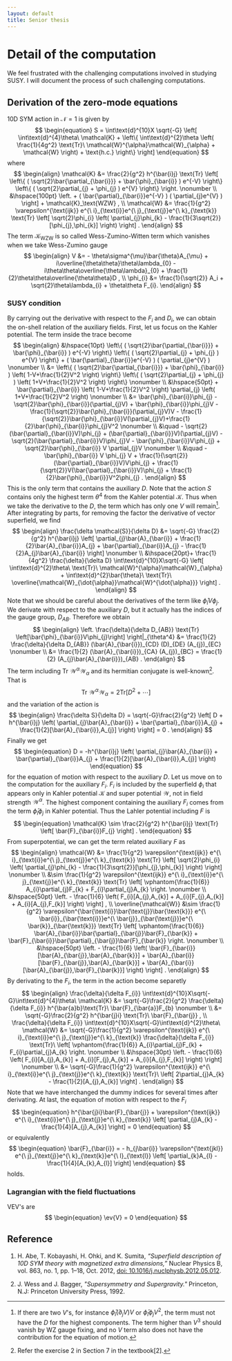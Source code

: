 ```yaml
---
layout: default
title: Senior thesis
---
```


# Detail of the computation

We feel frustrated with the challenging computations involved in studying SUSY. I will document the process of such challenging computations.

## Derivation of the  zero-mode equations

10D SYM action in $\mathcal{N}=1$ is given by
$$
    \begin{equation}
        S
        =
        \int\text{d}^{10}X
        \sqrt{-G}
        \left[
            \int\text{d}^{4}\theta\ 
            \mathcal{K}
            +
            \left\{
                \int\text{d}^{2}\theta
                \left(
                    \frac{1}{4g^2}
                    \text{Tr}\ \mathcal{W}^{\alpha}\mathcal{W}_{\alpha}
                    +
                    \mathcal{W}
                \right)
                +
                \text{h.c.}
            \right\}
        \right]
    \end{equation}
$$
where
$$
    \begin{align}
        \mathcal{K}
        &=
        \frac{2}{g^2}
        h^{\bar{i}j}
        \text{Tr}
        \left[
            \left\{
            (
                \sqrt{2}\bar{\partial_{\bar{i}}}
                +
                \bar{\phi}_{\bar{i}}
            )
            e^{-V}
            \right\}
            \left\{
            (
                \sqrt{2}\partial_{j}
                +
                \phi_{j}
            )
            e^{V}
            \right\}
        \right.
        \nonumber
        \\
        &\hspace{100pt}
        \left.
            +
            (
                \bar{\partial}_{\bar{i}}e^{-V}
            )
            (
                \partial_{j}e^{V}
            )
        \right]
        +
        \mathcal{K}_\text{WZW}
        ,
        \\
        \mathcal{W}
        &=
        \frac{1}{g^2}
        \varepsilon^{\text{ijk}}
        e^{\ i}_{\text{i}}e^{\ j}_{\text{j}}e^{\ k}_{\text{k}}
        \text{Tr}
        \left[
            \sqrt{2}\phi_{i}
            \left(
                \partial_{j}\phi_{k}
                -
                \frac{1}{3\sqrt{2}}[\phi_{j},\phi_{k}]
            \right)
        \right]
        .
    \end{align}
$$
The term $\mathcal{K}_\text{WZW}$ is so called Wess-Zumino-Witten term which vanishes when we take Wess-Zumino gauge
$$
    \begin{align}
        V
        &=
        -
        \theta\sigma^{\mu}\bar{\theta}A_{\mu}
        +
        i\overline{\theta\theta}\theta\lambda_{0}
        -
        i\theta\theta\overline{\theta\lambda}_{0}
        +
        \frac{1}{2}\theta\theta\overline{\theta\theta}D
        ,
        \\
        \phi_{i}
        &=
        \frac{1}{\sqrt{2}}
        A_i
        +
        \sqrt{2}\theta\lambda_{i}
        +
        \theta\theta F_{i}.
    \end{align}
$$

### SUSY condition

By carrying out the derivative with respect to the $F_{i}$ and $D_{i}$, we can obtain the on-shell relation of the auxiliary fields. First, let us focus on the Kahler potential. The term inside the trace become
$$
    \begin{align}
        &\hspace{10pt}
        \left\{
            (
                \sqrt{2}\bar{\partial_{\bar{i}}}
                +
                \bar{\phi}_{\bar{i}}
            )
            e^{-V}
        \right\}
        \left\{
            (
                \sqrt{2}\partial_{j}
                +
                \phi_{j}
            )
            e^{V}
            \right\}
            +
            (
                \bar{\partial}_{\bar{i}}e^{-V}
            )
            (
                \partial_{j}e^{V}
            )
        \nonumber
        \\
        &=
        \left\{
            (
                \sqrt{2}\bar{\partial_{\bar{i}}}
                +
                \bar{\phi}_{\bar{i}}
            )
            \left(
                1-V+\frac{1}{2}V^2
            \right)
        \right\}
        \left\{
            (
                \sqrt{2}\partial_{j}
                +
                \phi_{j}
            )
            \left(
                1+V+\frac{1}{2}V^2
            \right)
        \right\}
        \nonumber
        \\
        &\hspace{50pt}
        +
        \bar{\partial}_{\bar{i}}
            \left(
                1-V+\frac{1}{2}V^2
            \right)
        \partial_{j}
            \left(
                1+V+\frac{1}{2}V^2
            \right)
        \nonumber
        \\
        &=
        \bar{\phi}_{\bar{i}}\phi_{j}
        -
        \sqrt{2}\bar{\phi}_{\bar{i}}(\partial_{j}V)
        +
        \bar{\phi}_{\bar{i}}\phi_{j}V
        -
        \frac{1}{\sqrt{2}}\bar{\phi}_{\bar{i}}(\partial_{j}V)V
        -
        \frac{1}{\sqrt{2}}\bar{\phi}_{\bar{i}}V(\partial_{j}V)+\frac{1}{2}\bar{\phi}_{\bar{i}}\phi_{j}V^2
        \nonumber
        \\
        &\quad
        -
        \sqrt{2}(\bar{\partial}_{\bar{i}}V)\phi_{j}
        +
        (\bar{\partial}_{\bar{i}}V)(\partial_{j}V)
        -
        \sqrt{2}(\bar{\partial}_{\bar{i}}V)\phi_{j}V
        -
        \bar{\phi}_{\bar{i}}V\phi_{j}
        +
        \sqrt{2}\bar{\phi}_{\bar{i}}
        V
        \partial_{j}V
        \nonumber
        \\
        &\quad
        -
        \bar{\phi}_{\bar{i}}
        V
        \phi_{j}
        V
        +
        \frac{1}{\sqrt{2}}
        (\bar{\partial}_{\bar{i}}V)V\phi_{j}
        +
        \frac{1}{\sqrt{2}}V(\bar{\partial}_{\bar{i}}V)\phi_{j}
        +
        \frac{1}{2}\bar{\phi}_{\bar{i}}V^2\phi_{j}
        .
    \end{align}
$$
This is the only term that contains the auxiliary $D$. Note that the action $S$ contains only the highest term $\theta^4$ from the Kahler potential $\mathcal{K}$. Thus when we take the derivative to the $D$, the term which has only one $V$ will remain[^1]. After integrating by parts, for removing the factor the derivative of vector superfield, we find
$$
    \begin{align}
        \frac{\delta \mathcal{S}}{\delta D}
        &=        
        \sqrt{-G}      
        \frac{2}{g^2}
        h^{\bar{i}j}
        \left[
            \partial_{j}\bar{A}_{\bar{i}}
            +
            \frac{1}{2}\bar{A}_{\bar{i}}A_{j}
            +
            \bar{\partial}_{\bar{i}}A_{j}
            -
            \frac{1}{2}A_{j}\bar{A}_{\bar{i}}
        \right]
        \nonumber
        \\
        &\hspace{20pt}+
        \frac{1}{4g^2}
        \frac{\delta}{\delta D}
        \int\text{d}^{10}X\sqrt{-G}
        \left[
            \int\text{d}^{2}\theta\ \text{Tr}\ \mathcal{W}^{\alpha}\mathcal{W}_{\alpha}
            +  
            \int\text{d}^{2}\bar{\theta}\ \text{Tr}\ \overline{\mathcal{W}_{\dot{\alpha}}\mathcal{W}^{\dot{\alpha}}}
        \right]
        .
    \end{align}
$$
Note that we should be careful about the derivatives of the term like $\bar{\phi}_{\bar{i}}V\phi_{j}$. We derivate with respect to the auxiliary $D$, but it actually has the indices of the gauge group, $D_{AB}$. Therefore we obtain
$$
    \begin{align}    
        \left.
        \frac{\delta}{\delta D_{AB}}
        \text{Tr}
        \left[\bar{\phi}_{\bar{i}}V\phi_{j}\right]
        \right|_{\theta^4}
        &=
        \frac{1}{2}
        \frac{\delta}{\delta D_{AB}} 
        (\bar{A}_{\bar{i}})_{CD}    
        (D)_{DE} 
        (A_{j})_{EC}
        \nonumber
        \\
        &=
        \frac{1}{2}
        (\bar{A}_{\bar{i}})_{CA}    
        (A_{j})_{BC}
        =
        \frac{1}{2}
        (A_{j}\bar{A}_{\bar{i}})_{AB}
        .
    \end{align}
$$
The term including $\text{Tr}\ \mathcal{W}^{\alpha}\mathcal{W}_{\alpha}$ and its hermitian conjugate is well-known[^2]. That is
$$
    \begin{equation}
        \text{Tr}\ 
        \mathcal{W}^{\alpha}
        \mathcal{W}_{\alpha}
        =
        2
        \text{Tr}
        \left[
            D^2
            +
            \cdots
        \right]
    \end{equation}
$$
and the variation of the action is
$$
    \begin{align}
        \frac{\delta S}{\delta D}
        =
        \sqrt{-G}\frac{2}{g^2}
        \left[
            D
            +
            h^{\bar{i}j}
            \left(
                \partial_{j}\bar{A}_{\bar{i}}
                +
                \bar{\partial}_{\bar{i}}A_{j}   
                +
                \frac{1}{2}[\bar{A}_{\bar{i}},A_{j}]
            \right)
        \right]
        =
        0
        .
    \end{align}
$$
Finally we get
$$
    \begin{equation}
        D
        =
        -h^{\bar{i}j}
        \left(
            \partial_{j}\bar{A}_{\bar{i}}
            +
            \bar{\partial}_{\bar{i}}A_{j}   
            +
            \frac{1}{2}[\bar{A}_{\bar{i}},A_{j}]
        \right)
    \end{equation}
$$
for the equation of motion with respect to the auxiliary $D$. Let us move on to the computation for the auxiliary $F_i$. $F_{i}$ is included by the superfield $\phi_{i}$ that appears only in Kahler potential $\mathcal{K}$ and super potential $\mathcal{W}$, not in field strength $\mathcal{W}^{\alpha}$. The highest component containing the auxiliary $F_{i}$ comes from the term $\bar{\phi}_{\bar{i}}\phi_{j}$ in Kahler potential. Thus the Lahler potential including $F$ is
$$
    \begin{equation}
        \mathcal{K}
        \sim
        \frac{2}{g^2} h^{\bar{i}j}
        \text{Tr}
        \left[
            \bar{F}_{\bar{i}}F_{j}
        \right]
        .
    \end{equation}
$$
From superpotential, we can get the term related auxiliary $F$ as
$$
    \begin{align}
        \mathcal{W}
        &=
        \frac{1}{g^2}
        \varepsilon^{\text{ijk}}
        e^{\ i}_{\text{i}}e^{\ j}_{\text{j}}e^{\ k}_{\text{k}}
        \text{Tr}
        \left[
            \sqrt{2}\phi_{i}
            \left(
                \partial_{j}\phi_{k}
                -
                \frac{1}{3\sqrt{2}}[\phi_{j},\phi_{k}]
            \right)
        \right]
        \nonumber
        \\
        &\sim
        \frac{1}{g^2}
        \varepsilon^{\text{ijk}}
        e^{\ i}_{\text{i}}e^{\ j}_{\text{j}}e^{\ k}_{\text{k}}
        \text{Tr}
        \left[
            \vphantom{\frac{1}{6}}
            A_{i}\partial_{j}F_{k}
            +
            F_{i}\partial_{j}A_{k}
        \right.
        \nonumber
        \\
        &\hspace{50pt}
        \left.
            -
            \frac{1}{6}
            \left(
                F_{i}[A_{j},A_{k}]
                +
                A_{i}[F_{j},A_{k}]
                +
                A_{i}[A_{j},F_{k}]
            \right)
        \right]
        ,
        \\
        \overline{\mathcal{W}}
        &\sim
        \frac{1}{g^2}
        \varepsilon^{\bar{\text{i}}\bar{\text{j}}\bar{\text{k}}}
        e^{\ \bar{i}}_{\bar{\text{i}}}e^{\ \bar{j}}_{\bar{\text{j}}}e^{\ \bar{k}}_{\bar{\text{k}}}
        \text{Tr}
        \left[
            \vphantom{\frac{1}{6}}
            \bar{A}_{\bar{i}}\bar{\partial}_{\bar{j}}\bar{F}_{\bar{k}}
            +
            \bar{F}_{\bar{i}}\bar{\partial}_{\bar{j}}\bar{F}_{\bar{k}}
        \right.
        \nonumber
        \\
        &\hspace{50pt}
        \left.
            -
            \frac{1}{6}
            \left(
                \bar{F}_{\bar{i}}[\bar{A}_{\bar{j}},\bar{A}_{\bar{k}}]
                +
                \bar{A}_{\bar{i}}[\bar{F}_{\bar{j}},\bar{A}_{\bar{k}}]
                +
                \bar{A}_{\bar{i}}[\bar{A}_{\bar{j}},\bar{F}_{\bar{k}}]
            \right)
        \right]
        .
    \end{align}
$$
By derivating to the $F_{i}$, the term in the action become separetly
$$
    \begin{align}
        \frac{\delta}{\delta F_{i}}
        \int\text{d}^{10}X\sqrt{-G}\int\text{d}^{4}\theta\ \mathcal{K}
        &=
        \sqrt{-G}\frac{2}{g^2}
        \frac{\delta}{\delta F_{i}}
        h^{\bar{a}b}\text{Tr}\ 
        \bar{F}_{\bar{a}}F_{b}    
        \nonumber    
        \\
        &=
        \sqrt{-G}\frac{2}{g^2}
        h^{\bar{j}i}
        \text{Tr}\ \bar{F}_{\bar{j}}
        ,
        \\
        \frac{\delta}{\delta F_{i}}
        \int\text{d}^{10}X\sqrt{-G}\int\text{d}^{2}\theta\ \mathcal{W}
        &=
        \sqrt{-G}\frac{1}{g^2}
        \varepsilon^{\text{ijk}}
        e^{\ i}_{\text{i}}e^{\ j}_{\text{j}}e^{\ k}_{\text{k}}        
        \frac{\delta}{\delta F_{i}}
        \text{Tr}\ 
        \left[
            \vphantom{\frac{1}{6}}
            A_{i}\partial_{j}F_{k}
            +
            F_{i}\partial_{j}A_{k}
        \right.
        \nonumber
        \\
        &\hspace{30pt}
        \left.
            -
            \frac{1}{6}
            \left(
                F_{i}[A_{j},A_{k}]
                +
                A_{i}[F_{j},A_{k}]
                +
                A_{i}[A_{j},F_{k}]
            \right)
        \right]
        \nonumber
        \\
        &=
        \sqrt{-G}\frac{1}{g^2}
        \varepsilon^{\text{ijk}}
        e^{\ i}_{\text{i}}e^{\ j}_{\text{j}}e^{\ k}_{\text{k}} 
        \text{Tr}\ 
        \left[
            2\partial_{j}A_{k}
            -
            \frac{1}{2}[A_{j},A_{k}]
        \right]
        .
    \end{align}
$$
Note that we have interchanged the dummy indices for several times after derivating. At last, the equation of motion with respect to the $F_{i}$
$$
    \begin{equation}
        h^{\bar{j}i}\bar{F}_{\bar{j}}
        +        
        \varepsilon^{\text{ijk}}
        e^{\ i}_{\text{i}}e^{\ j}_{\text{j}}e^{\ k}_{\text{k}} 
        \left[
            \partial_{j}A_{k}
            -
            \frac{1}{4}[A_{j},A_{k}]     
        \right]
        =
        0   
    \end{equation}
$$
or equivalently
$$
    \begin{equation}
        \bar{F}_{\bar{i}}
        =
        -
        h_{j\bar{i}}
        \varepsilon^{\text{jkl}}
        e^{\ j}_{\text{j}}e^{\ k}_{\text{k}}e^{\ l}_{\text{l}}
        \left[
            \partial_{k}A_{l}
            -
            \frac{1}{4}[A_{k},A_{l}]     
        \right]
    \end{equation}
$$
holds.

### Lagrangian with the field fluctuations

VEV's are
$$
    \begin{equation}
        \ev{V}
        =
        0
    \end{equation}
$$














## Reference

1. H. Abe, T. Kobayashi, H. Ohki, and K. Sumita, *“Superfield description of 10D SYM theory with magnetized extra dimensions,”* Nuclear Physics B, vol. 863, no. 1, pp. 1–18, Oct. 2012, [doi: 10.1016/j.nuclphysb.2012.05.012](https://www.sciencedirect.com/science/article/pii/S0550321312002714).

2. J. Wess and J. Bagger, *"Supersymmetry and Supergravity."* Princeton, N.J: Princeton University Press, 1992.

[^1]: If there are two $V$'s, for instance $\bar{\phi}_{\bar{i}}(\partial_{j}V)V$ or $\bar{\phi}_{\bar{i}}\phi_{j}V^2$, the term must not have the $D$ for the highest components. The term higher than $V^3$ should vanish by WZ gauge fixing, and no $V$ term also does not have the contribution for the equation of motion.

[^2]: Refer the exercise 2 in Section 7 in the textbook[2].
